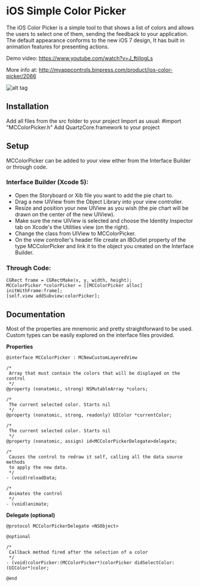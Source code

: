 # iOS Simple Color Picker
The iOS Color Picker is a simple tool to that shows a list of colors and allows the users to select one of them, sending the feedback to your application. The default appearance conforms to the new iOS 7 design, It has built in animation features for presenting actions. 

Demo video: https://www.youtube.com/watch?v=J_ftiilogLs

More info at: http://myappcontrols.binpress.com/product/ios-color-picker/2066

![alt tag](http://myappcontrols.binpress.com/images/stores/store30934/captura-de-tela-2014-02-03-às-1.59.25-pm.png)

## Installation

Add all files from the src folder to your project
Import as usual: #import "MCColorPicker.h"
Add QuartzCore.framework to your project

## Setup

MCColorPicker can be added to your view either from the Interface Builder or through code.

### Interface Builder (Xcode 5):

* Open the Storyboard or Xib file you want to add the pie chart to.
* Drag a new UIView from the Object Library into your view controller.
* Resize and position your new UIView as you wish (the pie chart will be drawn on the center of the new UIView).
* Make sure the new UIView is selected and choose the Identity Inspector tab on Xcode's the Utilities view (on the right).
* Change the class from UIView to MCColorPicker.
* On the view controller's header file create an IBOutlet property of the type MCColorPicker and link it to the object you created on the Interface Builder.

### Through Code:

```
CGRect frame = CGRectMake(x, y, width, height);
MCColorPicker *colorPicker = [[MCColorPicker alloc] initWithFrame:frame];
[self.view addSubview:colorPicker];
```

## Documentation

Most of the properties are mnemonic and pretty straightforward to be used. Custom types can be easily explored on the interface files provided. 

**Properties**    

    @interface MCColorPicker : MCNewCustomLayeredView
    
    /*
     Array that must contain the colors that will be displayed on the control
     */
    @property (nonatomic, strong) NSMutableArray *colors;
    
    /*
     The current selected color. Starts nil
     */
    @property (nonatomic, strong, readonly) UIColor *currentColor;
    
    /*
     The current selected color. Starts nil
     */
    @property (nonatomic, assign) id<MCColorPickerDelegate>delegate;

    /*
     Causes the control to redraw it self, calling all the data source methods
     to apply the new data.
     */
    - (void)reloadData;
    
    /*
     Animates the control
     */
    - (void)animate;

**Delegate (optional)**

    @protocol MCColorPickerDelegate <NSObject>
    
    @optional
    
    /*
     Callback method fired after the selection of a color
     */
    - (void)colorPicker:(MCColorPicker*)colorPicker didSelectColor:(UIColor*)color;
    
    @end
